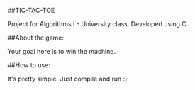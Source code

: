 ##TIC-TAC-TOE

Project for Algorithms I - University class.
Developed using C.

##About the game:

Your goal here is to win the machine.

##How to use:

It's pretty simple. Just compile and run :)
